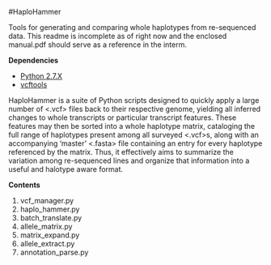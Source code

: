 #HaploHammer

Tools for generating and comparing whole haplotypes from re-sequenced data. This readme is incomplete as of right now
and the enclosed manual.pdf should serve as a reference in the interm.

**Dependencies**
+ [Python 2.7.X](https://www.python.org/)
+ [vcftools](https://vcftools.github.io/index.html)

HaploHammer is a suite of Python scripts designed to quickly apply a large number of <.vcf>
files back to their respective genome, yielding all inferred changes to whole transcripts or particular
transcript features. These features may then be sorted into a whole haplotype matrix, cataloging the full
range of haplotypes present among all surveyed <.vcf>s, along with an accompanying ‘master’ <.fasta>
file containing an entry for every haplotype referenced by the matrix. Thus, it effectively aims to
summarize the variation among re-sequenced lines and organize that information into a useful and
halotype aware format.

**Contents**
1. vcf_manager.py
2. haplo_hammer.py
3. batch_translate.py
4. allele_matrix.py
5. matrix_expand.py
6. allele_extract.py
7. annotation_parse.py

